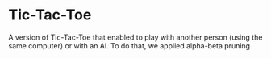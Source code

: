 # Tic-Tac-Toe
A version of Tic-Tac-Toe that enabled to play with another person (using the same computer) or with an AI. To do that, we applied alpha-beta pruning
